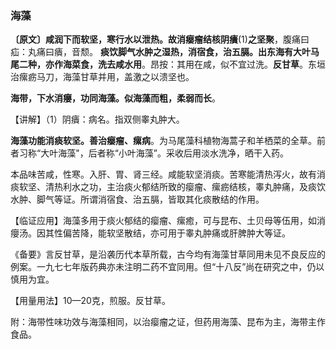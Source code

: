 ### 海藻

**〔原文〕咸润下而软坚，寒行水以泄热。故消瘿瘤结核阴㿉**(1)**之坚聚**，腹痛曰疝：丸痛曰㿉，音颓。 **痰饮脚气水肿之湿热，消宿食，治五膈。出东海有大叶马尾二种，亦作海菜食，洗去咸水用**。昂按：其用在咸，似不宜过洗。**反甘草**。东垣治瘰疬马刀，海藻甘草并用，盖激之以溃坚也。	

**海带，下水消癭，功同海藻。似海藻而粗，柔弱而长**。

【讲解】（1）阴㿉：病名。指双侧睾丸肿大。

**海藻功能消痰软坚。善治瘿瘤、瘰病**。为马尾藻科植物海蒿子和羊栖菜的全草。前者习称“大叶海藻"，后者称“小叶海藻”。采收后用淡水洗净，晒干入药。

本品味苦咸，性寒。入肝、胃、肾三经。咸能软坚消痰。苦寒能清热泻火，故有消痰软坚、清热利水之功，主治痰火郁结所致的瘿瘤、瘰疬结核，睾丸肿痛，及痰饮水肿、脚气等证。所谓消宿食、治五膈，皆取其化痰散结的作用。

【临证应用】海藻多用于痰火郁结的瘿瘤、瘰癒，可与昆布、土贝母等伍用，如消癭汤。因其性偏苦降，能软坚散结，亦可用于睾丸肿痛或肝脾肿大等证。

《备要》言反甘草，是沿袭历代本草所载，古今均有海藻甘草同用未见不良反应的例案。一九七七年版药典亦未注明二药不宜同用。但“十八反”尚在研究之中，仍以慎用为宜。

【用量用法】10—20克，煎服。反甘草。

附：海带性味功效与海藻相同，以治瘿瘤之证，但药用海藻、昆布为主，海带主作食品。
